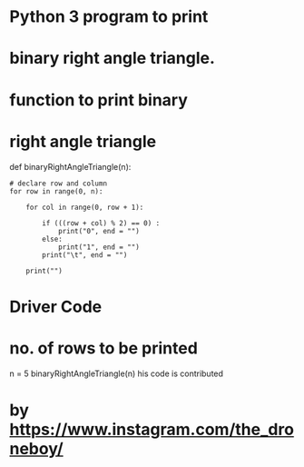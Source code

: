 # Python 3 program to print
# binary right angle triangle.
 
# function to print binary
# right angle triangle
def binaryRightAngleTriangle(n):
 
    # declare row and column
    for row in range(0, n):
     
        for col in range(0, row + 1):
         
            if (((row + col) % 2) == 0) :
                print("0", end = "")
            else:
                print("1", end = "")
            print("\t", end = "")
         
        print("")
     
# Driver Code
# no. of rows to be printed
n = 5
binaryRightAngleTriangle(n)
his code is contributed
# by https://www.instagram.com/the_droneboy/
